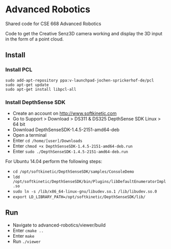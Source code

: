 # Advanced Robotics

Shared code for CSE 668 Advanced Robotics

Code to get the Creative Senz3D camera working and display the 3D input in the form of a point cloud.


## Install

### Install PCL

	sudo add-apt-repository ppa:v-launchpad-jochen-sprickerhof-de/pcl
	sudo apt-get update
	sudo apt-get install libpcl-all

### Install DepthSense SDK

* Create an account on http://www.softkinetic.com
* Go to Support > Download > DS311 & DS325 DepthSense SDK Linux > 64 bit 
* Download DepthSenseSDK-1.4.5-2151-amd64-deb
* Open a terminal
* Enter `cd /home/[user]/Downloads`
* Enter `chmod +x DepthSenseSDK-1.4.5-2151-amd64-deb.run`
* Enter `sudo ./DepthSenseSDK-1.4.5-2151-amd64-deb.run`

For Ubuntu 14.04 perform the following steps:
* `cd /opt/softkinetic/DepthSenseSDK/samples/ConsoleDemo`
* `ldd /opt/softkinetic/DepthSenseSDK/bin/Plugins/libDefaultEnumeratorImpl.so`
* `sudo ln -s /lib/x86_64-linux-gnu/libudev.so.1 /lib/libudev.so.0`
* `export LD_LIBRARY_PATH=/opt/softkinetic/DepthSenseSDK/lib/`


## Run

* Navigate to advanced-robotics/viewer/build
* Enter `cmake ..`
* Enter `make`
* Run `./viewer`
